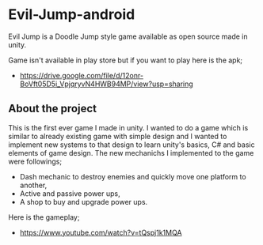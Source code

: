 # Evil-Jump-android
Evil Jump is a Doodle Jump style game available as open source made in unity. 

Game isn't available in play store but if you want to play here is the apk;
- https://drive.google.com/file/d/12onr-BoVft05D5i_VpjqryvN4HWB94MP/view?usp=sharing

## About the project

This is the first ever game I made in unity. I wanted to do a game which is similar to already existing game with simple design and I wanted to implement new systems to that design to learn unity's basics, C# and basic elements of game design. The new mechanichs I implemented to the game were followings;
- Dash mechanic to destroy enemies and quickly move one platform to another,
- Active and passive power ups,
- A shop to buy and upgrade power ups.

Here is the gameplay;
- https://www.youtube.com/watch?v=tQspj1k1MQA
